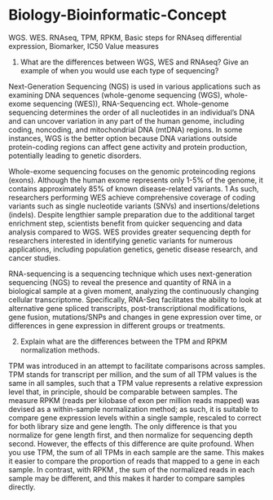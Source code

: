 # Biology-Bioinformatic-Concept
WGS. WES. RNAseq, TPM, RPKM, Basic steps for RNAseq differential expression, Biomarker, IC50 Value measures
1) What are the differences between WGS, WES and RNAseq? Give an example of when you would use each type of sequencing?

Next-Generation Sequencing (NGS) is used in various applications such as examining DNA sequences (whole-genome sequencing (WGS), whole-exome sequencing (WES)), RNA-Sequencing ect.
Whole-genome sequencing determines the order of all nucleotides in an individual’s DNA and can uncover variation in any part of the human genome, including coding, noncoding, and mitochondrial DNA (mtDNA) regions. 
In some instances, WGS is the better option because DNA variations outside protein-coding regions can affect gene activity and protein production, potentially leading to genetic disorders.

Whole-exome sequencing focuses on the genomic proteincoding regions (exons). 
Although the human exome represents only 1-5% of the genome, it contains approximately 85% of known disease-related variants.
1 As such, researchers performing WES achieve comprehensive coverage of coding variants such as single nucleotide variants (SNVs) and insertions/deletions (indels). 
Despite lengthier sample preparation due to the additional target enrichment step, scientists benefit from quicker sequencing and data analysis compared to WGS. 
WES provides greater sequencing depth for researchers interested in identifying genetic variants for numerous applications, including population genetics, genetic disease research, and cancer studies.

RNA-sequencing is a sequencing technique which uses next-generation sequencing (NGS) to reveal the presence and quantity of RNA in a biological sample at a given moment, 
analyzing the continuously changing cellular transcriptome. 
Specifically, RNA-Seq facilitates the ability to look at alternative gene spliced transcripts, post-transcriptional modifications, gene fusion, mutations/SNPs and changes in gene expression over time, 
or differences in gene expression in different groups or treatments.

2) Explain what are the differences between the TPM and RPKM normalization methods.

TPM was introduced in an attempt to facilitate comparisons across samples. TPM stands for transcript per million, and the sum of all TPM values is the same in all samples, such that a TPM value represents a relative expression level that, in principle, should be comparable between samples. The measure RPKM (reads per kilobase of exon per million reads mapped) was devised as a within-sample normalization method; as such, it is suitable to compare gene expression levels within a single sample, rescaled to correct for both library size and gene length. The only difference is that you normalize for gene length first, and then normalize for sequencing depth second. However, the effects of this difference are quite profound. When you use TPM, the sum of all TPMs in each sample are the same. This makes it easier to compare the proportion of reads that mapped to a gene in each sample. In contrast, with RPKM , the sum of the normalized reads in each sample may be different, and this makes it harder to compare samples directly.
